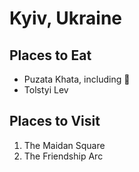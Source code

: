 # Kyiv, Ukraine

## Places to Eat
- Puzata Khata, including :beers:
- Tolstyi Lev

## Places to Visit
1. The Maidan Square
1. The Friendship Arc

